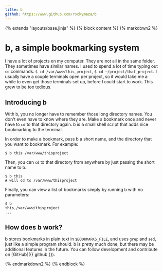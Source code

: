 ```yaml
---
title: b
github: https://www.github.com/rockymeza/b
---
```

{% extends "layouts/base.jinja" %}
{% block content %}
{% markdown2 %}
# b, a simple bookmarking system
I have a lot of projects on my computer.  They are not all in the same folder.
They sometimes have similar names.  I used to spend a lot of time typing out
`cd` commands.  `$ cd /var/www/this_project`, `$ cd ~/project/that_project`.  I
usually have a couple terminals open per project, so it would take me a while to
even get those terminals set up, before I could start to work.  This grew to be
too tedious.

## Introducing b
With b, you no longer have to remember those long directory names.  You don't
even have to know where they are.  Make a bookmark once and never have to `cd`
to that directory again.  b is a small shell script that adds nice bookmarking
to the terminal.

In order to make a bookmark, pass b a short name, and the directory that you
want to bookmark.  For example:

    $ b this /var/www/thisproject

Then, you can `cd` to that directory from anywhere by just passing the short
name to b.

    $ b this
    # will cd to /var/www/thisproject

Finally, you can view a list of bookmarks simply by running b with no
parameters:

    $ b
    this,/var/www/thisproject
    ...

## How does b work?
b stores bookmarks in plain text in `$BOOKMARKS_FILE`, and uses `grep` and
`sed`, just like a simple program should.  b is pretty much done, but there may
be additional features in the future.  You can follow development and contribute
on [GitHub]({{ github }}).

{% endmarkdown2 %}
{% endblock %}

